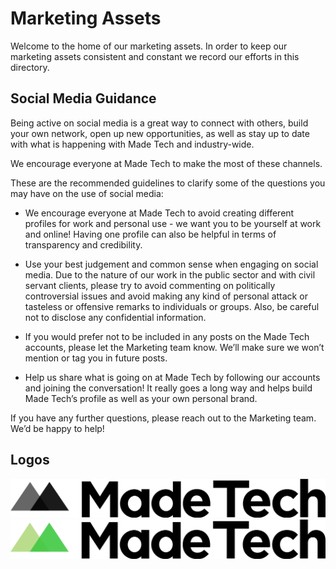# Marketing Assets

Welcome to the home of our marketing assets. In order to keep our marketing assets consistent and constant we record our efforts in this directory.

## Social Media Guidance

Being active on social media is a great way to connect with others, build your own network, open up new opportunities, as well as stay up to date with what is happening with Made Tech and industry-wide. 

We encourage everyone at Made Tech to make the most of these channels.

These are the recommended guidelines to clarify some of the questions you may have on the use of social media: 
- We encourage everyone at Made Tech to avoid creating different profiles for work and personal use - we want you to be yourself at work and online! Having one profile can also be helpful in terms of transparency and credibility.

- Use your best judgement and common sense when engaging on social media. Due to the nature of our work in the public sector and with civil servant clients, please try to avoid commenting on politically controversial issues and avoid making any kind of personal attack or tasteless or offensive remarks to individuals or groups. Also, be careful not to disclose any confidential information.

- If you would prefer not to be included in any posts on the Made Tech accounts, please let the Marketing team know. We’ll make sure we won’t mention or tag you in future posts.

- Help us share what is going on at Made Tech by following our accounts and joining the conversation! It really goes a long way and helps build Made Tech’s profile as well as your own personal brand.

If you have any further questions, please reach out to the Marketing team. We’d be happy to help!

## Logos

[logo_bw]: logos/made-tech-logo-blk.png "Made Tech Logo Black & White"
[logo_color]: logos/made-tech-logo-colour.png "Made Tech Logo Colour"

![logo_bw]
![logo_color]
